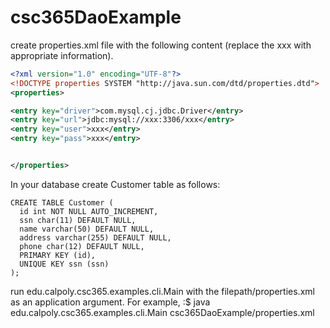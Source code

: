 # csc365DaoExample

create properties.xml file with the following content (replace the xxx with appropriate information).

```xml
<?xml version="1.0" encoding="UTF-8"?>
<!DOCTYPE properties SYSTEM "http://java.sun.com/dtd/properties.dtd">
<properties>

<entry key="driver">com.mysql.cj.jdbc.Driver</entry>
<entry key="url">jdbc:mysql://xxx:3306/xxx</entry>
<entry key="user">xxx</entry>
<entry key="pass">xxx</entry>


</properties>
```

In your database create Customer table as follows:
```
CREATE TABLE Customer (
  id int NOT NULL AUTO_INCREMENT,
  ssn char(11) DEFAULT NULL,
  name varchar(50) DEFAULT NULL,
  address varchar(255) DEFAULT NULL,
  phone char(12) DEFAULT NULL,
  PRIMARY KEY (id),
  UNIQUE KEY ssn (ssn)
);
```
run edu.calpoly.csc365.examples.cli.Main with the filepath/properties.xml as an application argument.
For example,
:$ java edu.calpoly.csc365.examples.cli.Main csc365DaoExample/properties.xml

